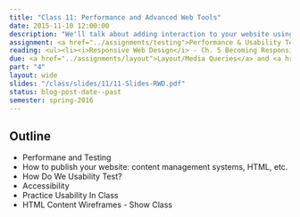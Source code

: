 ```yaml
---
title: "Class 11: Performance and Advanced Web Tools"
date: 2015-11-10 12:00:00
description: "We'll talk about adding interaction to your website using Jquery and JavaScript.   We'll also talk about templating using GitHub Pages and Jekyll.  Finally, we'll touch on how CSS preprocessors can speed up your development time."
assignment: <a href="../assignments/testing">Performance & Usability Testing</a> and <a href="../assignments/templates">HTML/CSS Templates</a>
reading: <ul><li><i>Responsive Web Design</i> - Ch. 5 Becoming Responsive</li><li><a href="http://timkadlec.com/2014/01/fast-enough/">Fast Enough by Tim Kadlec</a></li><li><a href="https://www.filamentgroup.com/lab/performance-rwd.html">How we make RWD Sites load fast as heck by Scott Jehl</a></li><li><a href="http://alistapart.com/article/understandingprogressiveenhancement">Understanding Progressive Enhancement by Aaron Gustafson</a></li></ul>
due: <a href="../assignments/layout">Layout/Media Queries</a> and <a href="../assignments/wireframes">HTML Content Wireframes</a>
part: "4"
layout: wide
slides: "/class/slides/11/11-Slides-RWD.pdf"
status: blog-post-date--past
semester: spring-2016
---
```


## Outline

* Performane and Testing
* How to publish your website: content management systems, HTML, etc.
* How Do We Usability Test?
* Accessibility
* Practice Usability In Class
* HTML Content Wireframes - Show Class

